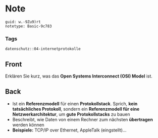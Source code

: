 # Note
```
guid: w.-9Zu9)rt
notetype: Basic-9c783
```

### Tags
```
datenschutz::04-internetprotokolle
```

## Front
Erklären Sie kurz, was das <b>Open Systems Interconnect (OSI) Model</b> ist.

## Back
<ul><li>Ist ein <b>Referenzmodell</b> für einen <b>Protokollstack</b>. Sprich, <b>kein tatsächliches Protokoll</b>, sondern ein <b>Referenzmodell für eine Netzwerkarchitektur</b>, um <b>gute Protokollstacks</b> zu bauen</li><li>Beschreibt, wie Daten von einem Rechner zum nächsten <b>übertragen</b> werden können</li><li><b>Beispiele:</b> TCP/IP over Ethernet, AppleTalk (eingstellt)...</li></ul>
